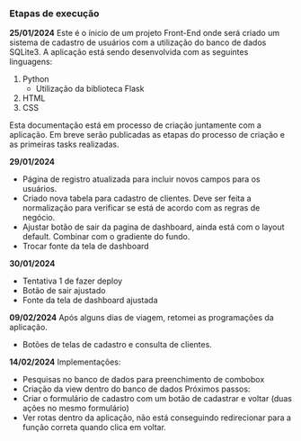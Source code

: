 
### Etapas de execução
**25/01/2024**
Este é o ínicio de um projeto Front-End onde será criado um sistema de cadastro de usuários com a utilização do banco de dados SQLite3.
A aplicação está sendo desenvolvida com as seguintes linguagens:
1. Python
    * Utilização da biblioteca Flask
2. HTML
3. CSS

Esta documentação está em processo de criação juntamente com a aplicação. Em breve serão publicadas as etapas do processo de criação e as primeiras tasks realizadas.

**29/01/2024**
 - Página de registro atualizada para incluir novos campos para os usuários.
 - Criado nova tabela para cadastro de clientes. Deve ser feita a normalização para verificar se está de acordo com as regras de negócio.
 - Ajustar botão de sair da pagina de dashboard, ainda está com o layout default. Combinar com o gradiente do fundo.
 - Trocar fonte da tela de dashboard

**30/01/2024**
 - Tentativa 1 de fazer deploy
 - Botão de sair ajustado
 - Fonte da tela de dashboard ajustada

**09/02/2024**
Após alguns dias de viagem, retomei as programações da aplicação. 
 - Botões de telas de cadastro e consulta de clientes.

**14/02/2024**
Implementações:
 - Pesquisas no banco de dados para preenchimento de combobox
 - Criação da view dentro do banco de dados
Próximos passos:
 - Criar o formulário de cadastro com um botão de cadastrar e voltar (duas ações no mesmo formulário)
 - Ver rotas dentro da aplicação, não está conseguindo redirecionar para a função correta quando clica em voltar. 